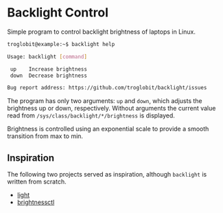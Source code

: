 Backlight Control
=================

Simple program to control backlight brightness of laptops in Linux.

```sh
troglobit@example:~$ backlight help

Usage: backlight [command]

 up    Increase brightness
 down  Decrease brightness

Bug report address: https://github.com/troglobit/backlight/issues
```

The program has only two arguments: `up` and `down`, which adjusts the
brightness up or down, respectively.  Without arguments the current
value read from `/sys/class/backlight/*/brightness` is displayed.

Brightness is controlled using an exponential scale to provide a smooth
transition from max to min.


Inspiration
-----------

The following two projects served as inspiration, although `backlight`
is written from scratch.

- [light](https://github.com/haikarainen/light/) 
- [brightnessctl](https://github.com/Hummer12007/brightnessctl/)
